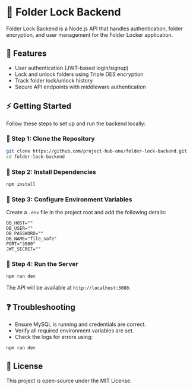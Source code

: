 # 🚀 Folder Lock Backend

Folder Lock Backend is a Node.js API that handles authentication, folder encryption, and user management for the Folder Locker application.

## 📌 Features
- User authentication (JWT-based login/signup)
- Lock and unlock folders using Triple DES encryption
- Track folder lock/unlock history
- Secure API endpoints with middleware authentication

## ⚡ Getting Started
Follow these steps to set up and run the backend locally:

### 🔹 Step 1: Clone the Repository
```sh
git clone https://github.com/project-hub-one/folder-lock-backend.git
cd folder-lock-backend
```

### 🔹 Step 2: Install Dependencies
```sh
npm install
```

### 🔹 Step 3: Configure Environment Variables
Create a `.env` file in the project root and add the following details:
```
DB_HOST=""
DB_USER=""
DB_PASSWORD=""
DB_NAME="file_safe"
PORT="3000"
JWT_SECRET=""
```

### 🔹 Step 4: Run the Server
```sh
npm run dev
```
The API will be available at `http://localhost:3000`.


## ❓ Troubleshooting
- Ensure MySQL is running and credentials are correct.
- Verify all required environment variables are set.
- Check the logs for errors using:
```sh
npm run dev
```

## 📜 License
This project is open-source under the MIT License.

